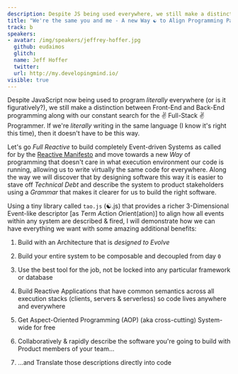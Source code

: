 ```yaml
---
description: Despite JS being used everywhere, we still make a distinction between the Front-End and Back-End. It doesn't have to be this way!
title: "We're the same you and me - A new Way ☯ to Align Programming Paradigms across Client & Server(less)"
track: b
speakers:
- avatar: /img/speakers/jeffrey-hoffer.jpg
  github: eudaimos
  glitch:
  name: Jeff Hoffer
  twitter:
  url: http://my.developingmind.io/
visible: true
---
```


Despite JavaScript now being used to program _literally_ everywhere (or is it figuratively?), we still make a distinction between Front-End and Back-End programming along with our constant search for the ✌ Full-Stack ✌ Programmer. If we're _literally_ writing in the same language (I know it's right this time), then it doesn't have to be this way.

Let's go _Full Reactive_ to build completely Event-driven Systems as called for by the [Reactive Manifesto](https://www.reactivemanifesto.org) and move towards a new _Way_ of programming that doesn't care in what execution environment our code is running, allowing us to write virtually the same code for everywhere. Along the way we will discover that by designing software this way it is easier to stave off _Technical Debt_ and describe the system to product stakeholders using a _Grammar_ that makes it clearer for us to build the right software.

Using a tiny library called `tao.js` (☯.js) that provides a richer 3-Dimensional Event-like descriptor [as *T*erm *A*ction *O*rient(ation)] to align how all events within any system are described & fired, I will demonstrate how we can have everything we want with some amazing additional benefits:

1. Build with an Architecture that is _designed to Evolve_

2. Build your entire system to be composable and decoupled from day `0`

3. Use the best tool for the job, not be locked into any particular framework or database

4. Build Reactive Applications that have common semantics across all execution stacks (clients, servers & serverless) so code lives anywhere and everywhere

5. Get Aspect-Oriented Programming (AOP) (aka cross-cutting) System-wide for free

6. Collaboratively & rapidly describe the software you're going to build with Product members of your team...

7. ...and Translate those descriptions directly into code
